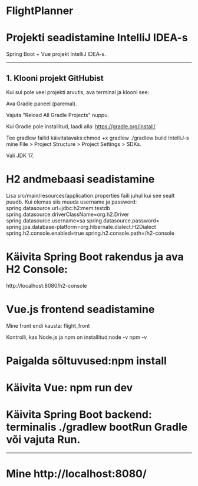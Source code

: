 # FlightPlanner

# Projekti seadistamine IntelliJ IDEA-s

Spring Boot + Vue projekt IntelliJ IDEA-s. 

---

## 1. Klooni projekt GitHubist
Kui sul pole veel projekti arvutis, ava terminal ja klooni see:

Ava Gradle paneel (paremal).

Vajuta "Reload All Gradle Projects" nuppu.

Kui Gradle pole installitud, laadi alla: https://gradle.org/install/

Tee gradlew failid käivitatavaks:chmod +x gradlew
./gradlew build
IntelliJ-s mine File > Project Structure > Project Settings > SDKs.

Vali JDK 17.

# H2 andmebaasi seadistamine

Lisa src/main/resources/application.properties faili juhul kui see sealt puudb. Kui olemas siis muuda username ja password:
spring.datasource.url=jdbc:h2:mem:testdb
spring.datasource.driverClassName=org.h2.Driver
spring.datasource.username=sa
spring.datasource.password=
spring.jpa.database-platform=org.hibernate.dialect.H2Dialect
spring.h2.console.enabled=true
spring.h2.console.path=/h2-console

# Käivita Spring Boot rakendus ja ava H2 Console:
http://localhost:8080/h2-console

# Vue.js frontend seadistamine
Mine front endi kausta: flight_front

Kontrolli, kas Node.js ja npm on installitud:node -v
npm -v
# Paigalda sõltuvused:npm install
# Käivita Vue: npm run dev

# Käivita Spring Boot backend: terminalis ./gradlew bootRun  Gradle või vajuta Run. 
______________________________________________
# Mine http://localhost:8080/
